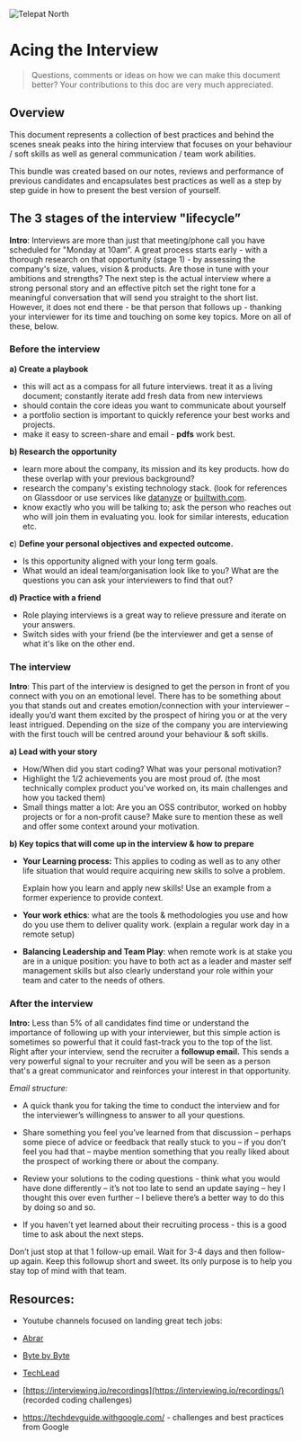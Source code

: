 ![Telepat North](https://i.imgur.com/p5UqQQf.png)

# Acing the Interview

> Questions, comments or ideas on how we can make this document better? Your contributions to this doc are very much appreciated.

## Overview

This document represents a collection of best practices and behind the scenes sneak peaks into the hiring interview that focuses on your behaviour / soft skills as well as general communication / team work abilities. 

This bundle was created based on our notes, reviews and performance of previous candidates and encapsulates best practices as well as a step by step guide in how to present the best version of yourself.

## The 3 stages of the interview "lifecycle”

**Intro**: Interviews are more than just that meeting/phone call you have scheduled for "Monday at 10am”. A great process starts early - with a thorough research on that opportunity (stage 1) - by assessing the company's size, values, vision & products. Are those in tune with your ambitions and strengths? The next step is the actual interview where a strong personal story and an effective pitch set the right tone for a meaningful conversation that will send you straight to the short list. However, it does not end there - be that person that follows up - thanking your interviewer for its time and touching on some key topics. More on all of these, below.

### Before the interview

**a) Create a playbook** 

- this will act as a compass for all future interviews. treat it as a living document; constantly iterate add fresh data from new interviews 
- should contain the core ideas you want to communicate about yourself 
- a portfolio section is important to quickly reference your best works and projects.
- make it easy to screen-share and email - **pdfs** work best.

**b) Research the opportunity** 

- learn more about the company, its mission and its key products. how do these overlap with your previous background? 
- research the company's existing technology stack. (look for references on Glassdoor or use services like [datanyze](https://www.datanyze.com/) or [builtwith.com](http://builtwith.com).
- know exactly who you will be talking to; ask the person who reaches out who will join them in evaluating you. look for similar interests, education etc.

**c**) **Define your personal objectives and expected outcome.**

- Is this opportunity aligned with your long term goals. 
- What would an ideal team/organisation look like to you? What are the questions you can ask your interviewers to find that out?

**d) Practice with a friend**

- Role playing interviews is a great way to relieve pressure and iterate on your answers.
- Switch sides with your friend  (be the interviewer and get a sense of what it's like on the other end. 

### The interview 

**Intro**: This part of the interview is designed to get the person in front of you connect with you on an emotional level. There has to be something about you that stands out and creates emotion/connection with your interviewer –  ideally you’d want them excited by the prospect of hiring you or at the very least intrigued.  Depending on the size of the company you are interviewing with the first touch will be  centred around your behaviour & soft skills.  

**a) Lead with your story**

- How/When did you start coding? What was your personal motivation? 
- Highlight the 1/2 achievements you are most proud of. (the most technically complex product you've worked on, its main challenges and how you tacked them) 
- Small things matter a lot: Are you an OSS contributor, worked on hobby projects or for a non-profit cause? Make sure to mention these as well and offer some context around your motivation. 

**b) Key topics that will come up in the interview & how to prepare**

- **Your Learning process:** This applies to coding as well as to any other life situation that would require acquiring new skills to solve a problem. 

   Explain how you learn and apply new skills! Use an example from a former experience to provide context.

- **Your work ethics**: what are the tools & methodologies you use and how do you use them to deliver quality work. (explain a regular work day in a remote setup) 
- **Balancing Leadership and Team Play**: when remote work is at stake you are in a unique position: you have to both act as a leader and master self management skills but also clearly understand your role within your team and cater to the needs of others.

### After the interview

**Intro:**  Less than 5% of all candidates find time or understand the importance of following up with your interviewer, but this simple action is sometimes so powerful that it could fast-track you to the top of the list. Right after your interview, send the recruiter a **followup email.**  This sends a very powerful signal to your recruiter and you will be seen as a person that's a great communicator and reinforces your interest in that opportunity. 

*Email structure:* 

- A quick thank you for taking the time to conduct the interview and for the interviewer’s willingness to answer to all your questions. 

- Share something you feel you’ve learned from that discussion – perhaps some piece of advice or feedback that really stuck to you – if you don’t feel you had that – maybe mention something that you really liked about the prospect of working there or about the company. 

- Review your solutions to the coding questions -  think what you would have done differently – it’s not too late to send an update saying – hey I thought this over even further – I believe there’s a better way to do this by doing so and so.

- If you haven't yet learned about their recruiting process - this is a good time to ask about the next steps. 

Don’t just stop at that 1 follow-up email. Wait for 3-4 days and then follow-up again. Keep this followup short and sweet. Its only purpose is to help you stay top of mind with that team. 



##  Resources: 

-  Youtube channels focused on landing great tech jobs:
  - [Abrar](https://www.youtube.com/channel/UCAjsH3UCJrd-xAfUBsB-dOg/featured)
  - [Byte by Byte](https://www.youtube.com/channel/UCWSYAntBbdd2SLYUqPIxo0w)
  - [TechLead](https://www.youtube.com/channel/UC4xKdmAXFh4ACyhpiQ_3qBw) 

- [https://interviewing.io/recordings](https://interviewing.io/recordings/) (recorded coding challenges)

- https://techdevguide.withgoogle.com/ - challenges and best practices from Google 
